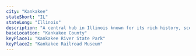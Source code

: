 ```yaml
---
city: "Kankakee"
stateShort: "IL"
stateLong: "Illinois"
description: "A central hub in Illinois known for its rich history, scenic riverfront, and welcoming community."
baseLocation: "Kankakee County"
keyPlace1: "Kankakee River State Park"
keyPlace2: "Kankakee Railroad Museum"
---
```

